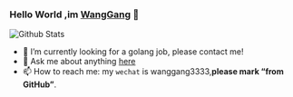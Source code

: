 ### Hello World ,im [WangGang]() 👋 

![Github Stats](https://github-readme-stats.vercel.app/api?username=wanggang&show_icons=true)


- 🔭 I’m currently looking for a golang job,  please contact me!
- 💬 Ask me about anything [here](https://github.com/wanggang3333/wanggang3333/issues)
- 📫  How to reach me: my `wechat` is wanggang3333,**please mark “from GitHub”**.
